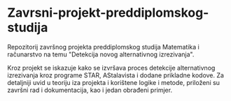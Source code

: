 # Zavrsni-projekt-preddiplomskog-studija
Repozitorij završnog projekta preddiplomskog studija Matematika i računarstvo na temu "Detekcija novog alternativnog izrezivanja".

Kroz projekt se iskazuje kako se izvršava proces detekcije alternativnog izrezivanja kroz programe STAR, AStalavista i dodane prikladne kodove.
Za detaljniji uvid u teoriju iza projekta i korištene logike i metode, priloženi su završni rad i dokumentacija, kao i jedan obrađeni primjer.
